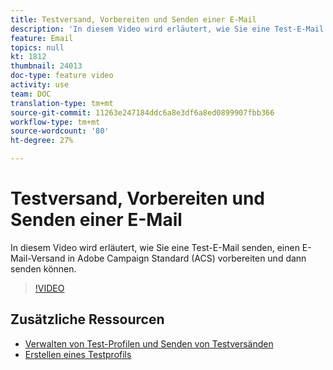 ```yaml
---
title: Testversand, Vorbereiten und Senden einer E-Mail
description: 'In diesem Video wird erläutert, wie Sie eine Test-E-Mail senden, einen E-Mail-Versand in Adobe Campaign Standard (ACS) vorbereiten und dann senden können. '
feature: Email
topics: null
kt: 1812
thumbnail: 24013
doc-type: feature video
activity: use
team: DOC
translation-type: tm+mt
source-git-commit: 11263e247184ddc6a8e3df6a8ed0899907fbb366
workflow-type: tm+mt
source-wordcount: '80'
ht-degree: 27%

---
```



# Testversand, Vorbereiten und Senden einer E-Mail

In diesem Video wird erläutert, wie Sie eine Test-E-Mail senden, einen E-Mail-Versand in Adobe Campaign Standard (ACS) vorbereiten und dann senden können.

>[!VIDEO](https://video.tv.adobe.com/v/24013/)

## Zusätzliche Ressourcen

* [Verwalten von Test-Profilen und Senden von Testversänden](https://docs.adobe.com/content/help/en/campaign-standard/using/testing-and-sending/preparing-and-testing-messages/managing-test-profiles-and-sending-proofs.html)
* [Erstellen eines Testprofils](/help/profiles-and-audiences/creating-a-profile.md)

